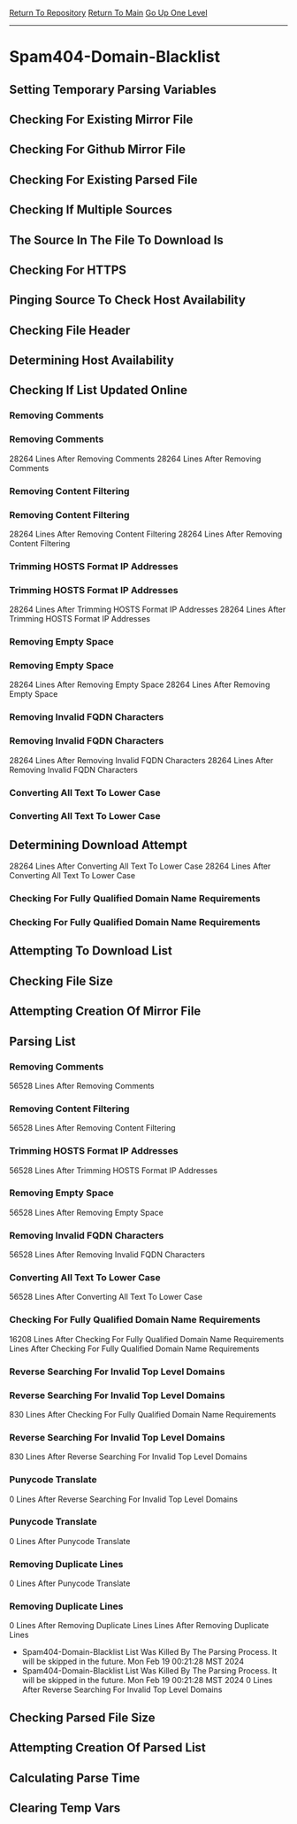 [Return To Repository](https://github.com/DigitalWarrior/piholeparser/)
[Return To Main](https://github.com/DigitalWarrior/piholeparser/blob/master/RecentRunLogs/Mainlog.md)
[Go Up One Level](https://github.com/DigitalWarrior/piholeparser/blob/master/RecentRunLogs/TopLevelScripts/30-Processing-External-Blacklists.md)
____________________________________
# Spam404-Domain-Blacklist
## Setting Temporary Parsing Variables
## Checking For Existing Mirror File
## Checking For Github Mirror File
## Checking For Existing Parsed File
## Checking If Multiple Sources
## The Source In The File To Download Is
## Checking For HTTPS
## Pinging Source To Check Host Availability
## Checking File Header
## Determining Host Availability
## Checking If List Updated Online
### Removing Comments
### Removing Comments
28264 Lines After Removing Comments
28264 Lines After Removing Comments
### Removing Content Filtering
### Removing Content Filtering
28264 Lines After Removing Content Filtering
28264 Lines After Removing Content Filtering
### Trimming HOSTS Format IP Addresses
### Trimming HOSTS Format IP Addresses
28264 Lines After Trimming HOSTS Format IP Addresses
28264 Lines After Trimming HOSTS Format IP Addresses
### Removing Empty Space
### Removing Empty Space
28264 Lines After Removing Empty Space
28264 Lines After Removing Empty Space
### Removing Invalid FQDN Characters
### Removing Invalid FQDN Characters
28264 Lines After Removing Invalid FQDN Characters
28264 Lines After Removing Invalid FQDN Characters
### Converting All Text To Lower Case
### Converting All Text To Lower Case
## Determining Download Attempt
28264 Lines After Converting All Text To Lower Case
28264 Lines After Converting All Text To Lower Case
### Checking For Fully Qualified Domain Name Requirements
### Checking For Fully Qualified Domain Name Requirements
## Attempting To Download List
## Checking File Size
## Attempting Creation Of Mirror File
## Parsing List
### Removing Comments
56528 Lines After Removing Comments
### Removing Content Filtering
56528 Lines After Removing Content Filtering
### Trimming HOSTS Format IP Addresses
56528 Lines After Trimming HOSTS Format IP Addresses
### Removing Empty Space
56528 Lines After Removing Empty Space
### Removing Invalid FQDN Characters
56528 Lines After Removing Invalid FQDN Characters
### Converting All Text To Lower Case
56528 Lines After Converting All Text To Lower Case
### Checking For Fully Qualified Domain Name Requirements
16208 Lines After Checking For Fully Qualified Domain Name Requirements
 Lines After Checking For Fully Qualified Domain Name Requirements
### Reverse Searching For Invalid Top Level Domains
### Reverse Searching For Invalid Top Level Domains
830 Lines After Checking For Fully Qualified Domain Name Requirements
### Reverse Searching For Invalid Top Level Domains
830 Lines After Reverse Searching For Invalid Top Level Domains
### Punycode Translate
0 Lines After Reverse Searching For Invalid Top Level Domains
### Punycode Translate
0 Lines After Punycode Translate
### Removing Duplicate Lines
0 Lines After Punycode Translate
### Removing Duplicate Lines
0 Lines After Removing Duplicate Lines
 Lines After Removing Duplicate Lines
* Spam404-Domain-Blacklist List Was Killed By The Parsing Process. It will be skipped in the future. Mon Feb 19 00:21:28 MST 2024
* Spam404-Domain-Blacklist List Was Killed By The Parsing Process. It will be skipped in the future. Mon Feb 19 00:21:28 MST 2024
0 Lines After Reverse Searching For Invalid Top Level Domains
## Checking Parsed File Size
## Attempting Creation Of Parsed List
## Calculating Parse Time
## Clearing Temp Vars
